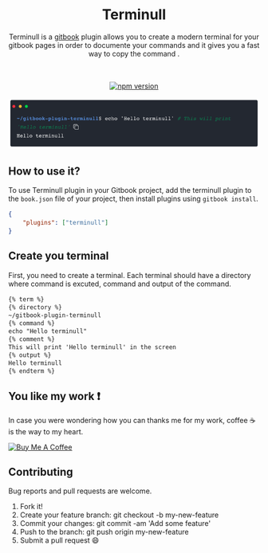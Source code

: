 
<div align="center">
 <h1> Terminull </h1>
 <p>Terminull is a <a href="https://www.npmjs.com/package/gitbook">gitbook</a> plugin allows you to create a modern terminal for your gitbook pages in order to documente your commands and it gives you a fast way to copy the command .</p>
  <br>
  <br>
	<a href="https://www.npmjs.com/package/gitbook-plugin-terminull"><img  src="https://img.shields.io/npm/v/gitbook-plugin-terminull/latest?color=green" alt="npm version"></a>
  <br>
  <br>
  <img src="https://raw.githubusercontent.com/ridaeh/gitbook-plugin-terminull/master/preview.png">
</div>

## How to use it?
To use Terminull plugin in your Gitbook project, add the terminull plugin to the `book.json` file of your project, then install plugins using `gitbook install`.

```json
{
    "plugins": ["terminull"]
}
```

## Create you terminal

First, you need to create a terminal. Each terminal should have a directory where command is excuted, command and output of the command.

```
{% term %}
{% directory %}
~/gitbook-plugin-terminull
{% command %}
echo "Hello terminull"
{% comment %}
This will print 'Hello terminull' in the screen
{% output %}
Hello terminull
{% endterm %}
```

## You like my work :exclamation:
In case you were wondering how you can thanks me for my work, coffee :coffee: is the way to my heart.   

<a href="https://www.buymeacoffee.com/ridaeh" target="_blank"><img src="https://www.buymeacoffee.com/assets/img/custom_images/orange_img.png" alt="Buy Me A Coffee" ></a>



## Contributing
Bug reports and pull requests are welcome.

1. Fork it!
2. Create your feature branch: git checkout -b my-new-feature
3. Commit your changes: git commit -am 'Add some feature'
4. Push to the branch: git push origin my-new-feature
5. Submit a pull request :smile: